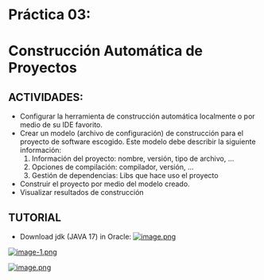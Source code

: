 # Práctica 03:
# **Construcción Automática de Proyectos**

## ACTIVIDADES:
* Configurar la herramienta de construcción automática localmente o por medio de su IDE favorito.
* Crear un modelo (archivo de configuración) de construcción para el proyecto de software escogido. Este modelo debe describir la siguiente información:
  1. Información del proyecto: nombre, versión, tipo de archivo, ...
  2. Opciones de compilación: compilador, versión, ...
  3. Gestión de dependencias: Libs que hace uso el proyecto
* Construir el proyecto por medio del modelo creado.
* Visualizar resultados de construcción

## TUTORIAL
* Download jdk (JAVA 17) in Oracle:
[![image.png](https://i.postimg.cc/C5RvfkVc/image.png)](https://postimg.cc/PvkbgLJD)

[![image-1.png](https://i.postimg.cc/SKKtpwv0/image-1.png)](https://postimg.cc/SnwG6t4V)

[![image.png](https://i.postimg.cc/TPyq0GsP/image.png)](https://postimg.cc/nsJDc8p8)
